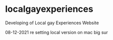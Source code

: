 # localgayexperiences
Developing of Local gay Experiences Website

08-12-2021
re setting local version on mac big sur